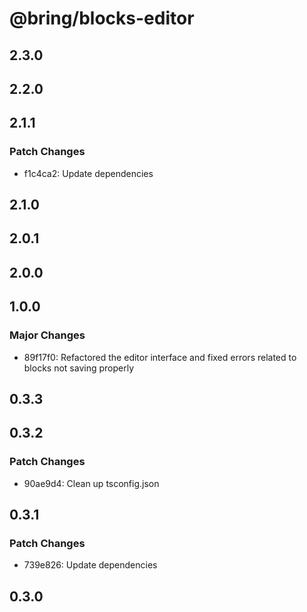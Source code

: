 # @bring/blocks-editor

## 2.3.0

## 2.2.0

## 2.1.1

### Patch Changes

-   f1c4ca2: Update dependencies

## 2.1.0

## 2.0.1

## 2.0.0

## 1.0.0

### Major Changes

-   89f17f0: Refactored the editor interface and fixed errors related to blocks not saving properly

## 0.3.3

## 0.3.2

### Patch Changes

-   90ae9d4: Clean up tsconfig.json

## 0.3.1

### Patch Changes

-   739e826: Update dependencies

## 0.3.0
